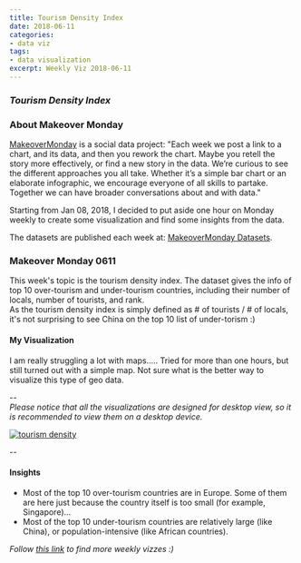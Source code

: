 ```yaml
---
title: Tourism Density Index
date: 2018-06-11
categories:
- data viz
tags:
- data visualization
excerpt: Weekly Viz 2018-06-11
---
```


### *Tourism Density Index*


### About Makeover Monday

[MakeoverMonday](http://www.makeovermonday.co.uk/) is a social data project:
"Each week we post a link to a chart, and its data, and then you rework the chart.
Maybe you retell the story more effectively, or find a new story in the data.
We’re curious to see the different approaches you all take. Whether it’s a simple bar chart or an elaborate infographic, we encourage everyone of all skills to partake.
Together we can have broader conversations about and with data."

Starting from Jan 08, 2018, I decided to put aside one hour on Monday weekly to create some visualization and find some insights from the data.

The datasets are published each week at: [MakeoverMonday Datasets](http://www.makeovermonday.co.uk/data/).

### Makeover Monday 0611

This week's topic is the tourism density index. The dataset gives the info of top 10 over-tourism and under-tourism countries, including their number of locals, number of tourists, and rank.  
As the tourism density index is simply defined as # of tourists / # of locals, it's not surprising to see China on the top 10 list of under-torism :)  


#### My Visualization

I am really struggling a lot with maps..... Tried for more than one hours, but still turned out with a simple map. Not sure what is the better way to visualize this type of geo data.  

--  
*Please notice that all the visualizations are designed for desktop view, so it is recommended to view them on a desktop device.*  

<div class='tableauPlaceholder' id='viz1528771116911' style='position: relative'>
<noscript><a href='#'>
  <img alt='tourism density ' src='https:&#47;&#47;public.tableau.com&#47;static&#47;images&#47;Ma&#47;MakeOverMonday0611&#47;tourismdensity&#47;1_rss.png' style='border: none' />
</a></noscript>
<object class='tableauViz'  style='display:none;'>
  <param name='host_url' value='https%3A%2F%2Fpublic.tableau.com%2F' />
  <param name='embed_code_version' value='3' />
  <param name='site_root' value='' />
  <param name='name' value='MakeOverMonday0611&#47;tourismdensity' />
  <param name='tabs' value='no' />
  <param name='toolbar' value='yes' />
  <param name='static_image' value='https:&#47;&#47;public.tableau.com&#47;static&#47;images&#47;Ma&#47;MakeOverMonday0611&#47;tourismdensity&#47;1.png' />
  <param name='animate_transition' value='yes' />
  <param name='display_static_image' value='yes' />
  <param name='display_spinner' value='yes' />
  <param name='display_overlay' value='yes' />
  <param name='display_count' value='yes' />
</object></div>               
<script type='text/javascript'>           
  var divElement = document.getElementById('viz1528771116911');   
  var vizElement = divElement.getElementsByTagName('object')[0];        
  vizElement.style.width='800px';vizElement.style.height='827px';       
  var scriptElement = document.createElement('script');              
  scriptElement.src = 'https://public.tableau.com/javascripts/api/viz_v1.js';   
  vizElement.parentNode.insertBefore(scriptElement, vizElement);            
</script>  

--  

#### Insights
* Most of the top 10 over-tourism countries are in Europe. Some of them are here just because the country itself is too small (for example, Singapore)...  
* Most of the top 10 under-tourism countries are relatively large (like China), or population-intensive (like African countries).  


*Follow [this link](https://yudong-94.github.io/personal-website/project/MakeOverMonday2018/) to find more weekly vizzes :)*